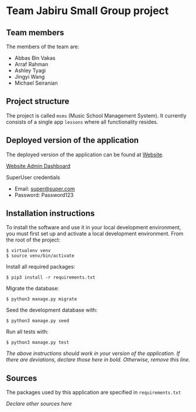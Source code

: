 # Team Jabiru Small Group project

## Team members
The members of the team are:
- Abbas Bin Vakas
- Arraf Rahman
- Ashley Tyagi
- Jingyi Wang
- Michael Seiranian

## Project structure
The project is called `msms` (Music School Management System).  It currently consists of a single app `lessons` where all functionality resides.

## Deployed version of the application
The deployed version of the application can be found at [Website](https://abbasbinvakas.pythonanywhere.com/).


[Website Admin Dashboard](https://abbasbinvakas.pythonanywhere.com/admin)

SuperUser credentials
- Email: super@super.com
- Password: Password123


## Installation instructions
To install the software and use it in your local development environment, you must first set up and activate a local development environment.  From the root of the project:

```
$ virtualenv venv
$ source venv/bin/activate
```

Install all required packages:

```
$ pip3 install -r requirements.txt
```

Migrate the database:

```
$ python3 manage.py migrate
```

Seed the development database with:

```
$ python3 manage.py seed
```

Run all tests with:
```
$ python3 manage.py test
```

*The above instructions should work in your version of the application.  If there are deviations, declare those here in bold.  Otherwise, remove this line.*

## Sources
The packages used by this application are specified in `requirements.txt`

*Declare other sources here*
